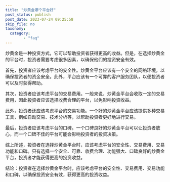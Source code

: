 ```yaml
---
title: "炒黄金哪个平台好"
post_status: publish
post_date: 2023-07-24 09:25:58
skip_file: no
taxonomy:
  category:
        - "faq"
---
```


炒黄金是一种投资方式，它可以帮助投资者获得更高的收益。但是，在选择炒黄金的平台时，投资者需要考虑很多因素，以确保他们的投资安全有效。

首先，投资者应该考虑平台的安全性。炒黄金平台应该有一个安全的网络环境，以确保投资者的资金安全。此外，平台应该有一个可靠的客户服务团队，以便投资者可以及时获得帮助。

其次，投资者应该考虑平台的交易费用。一般来说，炒黄金平台会收取一定的交易费用，因此投资者应该选择收费合理的平台，以免影响投资收益。

此外，投资者还应该考虑平台的交易功能。一个好的炒黄金平台应该提供多种交易工具，例如自动交易、技术分析等，以帮助投资者更好地进行交易。

最后，投资者应该考虑平台的口碑。一个口碑良好的炒黄金平台可以让投资者放心，而一个口碑不佳的平台可能会影响投资者的投资决策。

综上所述，投资者在选择炒黄金平台时，应该考虑平台的安全性、交易费用、交易功能和口碑。只有选择一个安全、可靠、收费合理、功能强大、口碑良好的炒黄金平台，投资者才能获得更高的投资收益。

结论：投资者在选择炒黄金平台时，应该考虑平台的安全性、交易费用、交易功能和口碑，以确保投资安全有效，获得更高的投资收益。
